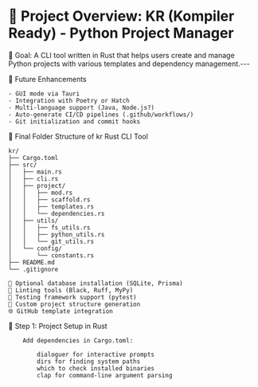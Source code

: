 # 🧱 Project Overview: KR (Kompiler Ready) - Python Project Manager

🎯 Goal:
    A CLI tool written in Rust that helps users create and manage Python projects with various templates and dependency management.---

🧪 Future Enhancements

    - GUI mode via Tauri
    - Integration with Poetry or Hatch
    - Multi-language support (Java, Node.js?)
    - Auto-generate CI/CD pipelines (.github/workflows/)
    - Git initialization and commit hooks
    
📁 Final Folder Structure of kr Rust CLI Tool

    kr/
    ├── Cargo.toml
    ├── src/
    │   ├── main.rs
    │   ├── cli.rs
    │   ├── project/
    │   │   ├── mod.rs
    │   │   ├── scaffold.rs
    │   │   ├── templates.rs
    │   │   └── dependencies.rs
    │   ├── utils/
    │   │   ├── fs_utils.rs
    │   │   ├── python_utils.rs
    │   │   └── git_utils.rs
    │   └── config/
    │       └── constants.rs
    ├── README.md
    └── .gitignore

    🔌 Optional database installation (SQLite, Prisma)
    🧹 Linting tools (Black, Ruff, MyPy)
    🧪 Testing framework support (pytest)
    📁 Custom project structure generation
    🌐 GitHub template integration

🔨 Step 1: Project Setup in Rust

        Add dependencies in Cargo.toml:

            dialoguer for interactive prompts
            dirs for finding system paths
            which to check installed binaries
            clap for command-line argument parsing
